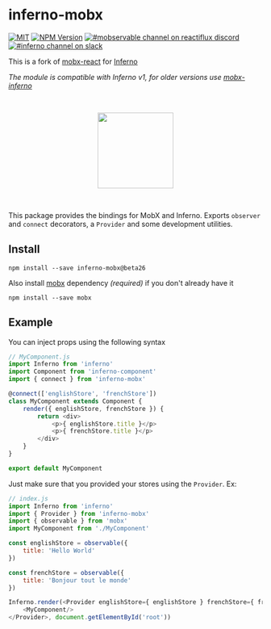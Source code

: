 # inferno-mobx

[![MIT](https://img.shields.io/npm/l/inferno.svg?style=flat-square)](https://github.com/trueadm/inferno/blob/master/LICENSE.md)
[![NPM Version](https://img.shields.io/npm/v/inferno-mobx.svg?style=flat-square)](https://www.npmjs.com/package/inferno-mobx)
[![#mobservable channel on reactiflux discord](https://img.shields.io/badge/discord-%23mobx%20%40reactiflux-blue.svg)](https://discord.gg/0ZcbPKXt5bYAa2J1)
[![#inferno channel on slack](https://img.shields.io/badge/slack-%23inferno%20%40infernojs-red.svg)](https://infernojs.slack.com)

This is a fork of [mobx-react](https://github.com/mobxjs/mobx-react) for [Inferno](https://github.com/trueadm/inferno)

*The module is compatible with Inferno v1, for older versions use [mobx-inferno](https://www.npmjs.com/package/mobx-inferno)*

<p>&nbsp;</p>
<p align="center"><img src="http://infernojs.org/img/inferno.png" width="150px"></p>
<p>&nbsp;</p>

This package provides the bindings for MobX and Inferno.
Exports `observer` and `connect` decorators, a `Provider` and some development utilities.

## Install

```
npm install --save inferno-mobx@beta26
```

Also install [mobx](https://github.com/mobxjs/mobx) dependency _(required)_ if you don't already have it

```
npm install --save mobx
```

## Example

You can inject props using the following syntax

```javascript
// MyComponent.js
import Inferno from 'inferno'
import Component from 'inferno-component'
import { connect } from 'inferno-mobx'

@connect(['englishStore', 'frenchStore'])
class MyComponent extends Component {
    render({ englishStore, frenchStore }) {
        return <div>
            <p>{ englishStore.title }</p>
            <p>{ frenchStore.title }</p>
        </div>
    }
}

export default MyComponent
```

Just make sure that you provided your stores using the `Provider`. Ex:

```javascript
// index.js
import Inferno from 'inferno'
import { Provider } from 'inferno-mobx'
import { observable } from 'mobx'
import MyComponent from './MyComponent'

const englishStore = observable({
    title: 'Hello World'
})

const frenchStore = observable({
    title: 'Bonjour tout le monde'
})

Inferno.render(<Provider englishStore={ englishStore } frenchStore={ frenchStore }>
    <MyComponent/>
</Provider>, document.getElementById('root'))
```
